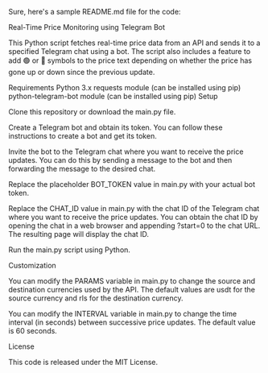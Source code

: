 Sure, here's a sample README.md file for the code:

Real-Time Price Monitoring using Telegram Bot

This Python script fetches real-time price data from an API and sends it to a specified Telegram chat using a bot. The script also includes a feature to add 🟢 or 🔴 symbols to the price text depending on whether the price has gone up or down since the previous update.

Requirements
Python 3.x
requests module (can be installed using pip)
python-telegram-bot module (can be installed using pip)
Setup

Clone this repository or download the main.py file.

Create a Telegram bot and obtain its token. You can follow these instructions to create a bot and get its token.

Invite the bot to the Telegram chat where you want to receive the price updates. You can do this by sending a message to the bot and then forwarding the message to the desired chat.

Replace the placeholder BOT_TOKEN value in main.py with your actual bot token.

Replace the CHAT_ID value in main.py with the chat ID of the Telegram chat where you want to receive the price updates. You can obtain the chat ID by opening the chat in a web browser and appending ?start=0 to the chat URL. The resulting page will display the chat ID.

Run the main.py script using Python.

Customization

You can modify the PARAMS variable in main.py to change the source and destination currencies used by the API. The default values are usdt for the source currency and rls for the destination currency.

You can modify the INTERVAL variable in main.py to change the time interval (in seconds) between successive price updates. The default value is 60 seconds.

License

This code is released under the MIT License.
